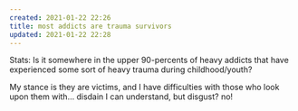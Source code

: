 ```yaml
---
created: 2021-01-22 22:26
title: most addicts are trauma survivors
updated: 2021-01-22 22:28
---
```

   
Stats: Is it somewhere in the upper 90-percents of heavy addicts that have experienced some sort of heavy trauma during childhood/youth?   
   
My stance is they are victims, and I have difficulties with those who look upon them with… disdain I can understand, but disgust? no!